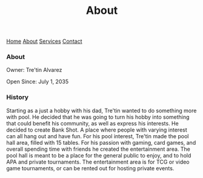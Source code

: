 <html lang="en">
<body>
  <header>
    <h1>About</h1>
  </header>

  <nav>
    <a href="README.md">Home</a>
    <a href="About.md">About</a>
    <a href="https://www.example.com">Services</a>
    <a href="ContactInformation.md">Contact</a>
  </nav>

  <footer>
    <h3> About </h3>
    <p>Owner: Tre'tin Alvarez</p>
    <p>Open Since: July 1, 2035</p>
    <h3> History </h3>
    <p> Starting as a just a hobby with his dad, Tre'tin wanted to do something more with pool. He decided that he was going to turn his hobby into something that could benefit his community, as well as express his interests. He decided to create Bank Shot. A place where people with varying interest can all hang out and have fun. For his pool interest, Tre'tin made the pool hall area, filled with 15 tables. For his passion with gaming, card games, and overall spending time with friends he created the entertainment area. The pool hall is meant to be a place for the general public to enjoy, and to hold APA and private tournaments. The entertainment area is for TCG or video game tournaments, or can be rented out for hosting private events.</p>
  </footer>

</body>
</html>
